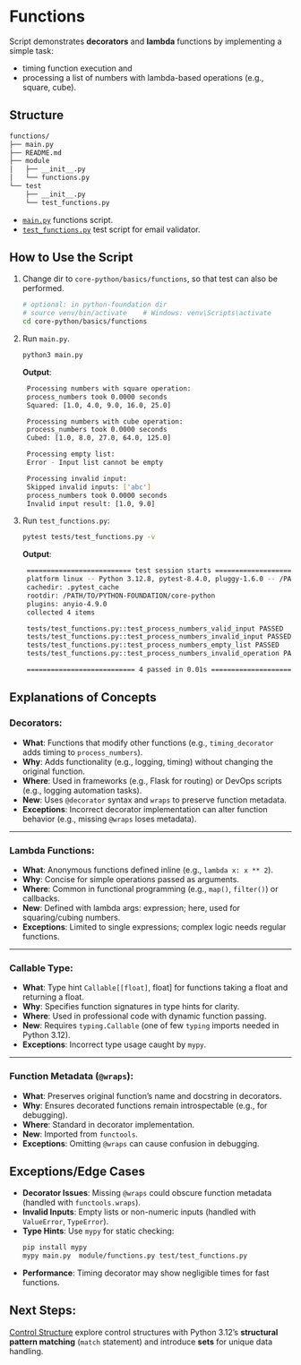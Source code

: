 # Functions

Script demonstrates **decorators** and **lambda** functions by implementing a simple task:

- timing function execution and
- processing a list of numbers with lambda-based operations (e.g., square, cube).

## Structure

```txt
functions/
├── main.py
├── README.md
├── module
│   ├── __init__.py
│   └── functions.py
└── test
    ├── __init__.py
    └── test_functions.py

```

- [`main.py`](./main.py) functions script.
- [`test_functions.py`](../../tests/test_functions.py) test script for email validator.

## How to Use the Script

1. Change dir to `core-python/basics/functions`, so that test can also be performed.

   ```sh
   # optional: in python-foundation dir
   # source venv/bin/activate    # Windows: venv\Scripts\activate
   cd core-python/basics/functions
   ```

2. Run `main.py`.

   ```sh
   python3 main.py
   ```

   **Output**:

   ```sh
    Processing numbers with square operation:
    process_numbers took 0.0000 seconds
    Squared: [1.0, 4.0, 9.0, 16.0, 25.0]

    Processing numbers with cube operation:
    process_numbers took 0.0000 seconds
    Cubed: [1.0, 8.0, 27.0, 64.0, 125.0]

    Processing empty list:
    Error - Input list cannot be empty

    Processing invalid input:
    Skipped invalid inputs: ['abc']
    process_numbers took 0.0000 seconds
    Invalid input result: [1.0, 9.0]
   ```

3. Run `test_functions.py`:

   ```sh
   pytest tests/test_functions.py -v
   ```

   **Output**:

   ```sh
    ========================== test session starts ===========================
    platform linux -- Python 3.12.8, pytest-8.4.0, pluggy-1.6.0 -- /PATH/TO/PYTHON-FOUNDATION/.venv/bin/python3.12
    cachedir: .pytest_cache
    rootdir: /PATH/TO/PYTHON-FOUNDATION/core-python
    plugins: anyio-4.9.0
    collected 4 items

    tests/test_functions.py::test_process_numbers_valid_input PASSED   [ 25%]
    tests/test_functions.py::test_process_numbers_invalid_input PASSED [ 50%]
    tests/test_functions.py::test_process_numbers_empty_list PASSED    [ 75%]
    tests/test_functions.py::test_process_numbers_invalid_operation PASSED [100%]

    =========================== 4 passed in 0.01s ============================

   ```

## Explanations of Concepts

### **Decorators**:

- **What**: Functions that modify other functions (e.g., `timing_decorator` adds timing to `process_numbers`).
- **Why**: Adds functionality (e.g., logging, timing) without changing the original function.
- **Where**: Used in frameworks (e.g., Flask for routing) or DevOps scripts (e.g., logging automation tasks).
- **New**: Uses `@decorator` syntax and `wraps` to preserve function metadata.
- **Exceptions**: Incorrect decorator implementation can alter function behavior (e.g., missing `@wraps` loses metadata).

---

### **Lambda Functions**:

- **What**: Anonymous functions defined inline (e.g., `lambda x: x ** 2`).
- **Why**: Concise for simple operations passed as arguments.
- **Where**: Common in functional programming (e.g., `map()`, `filter()`) or callbacks.
- **New**: Defined with lambda args: expression; here, used for squaring/cubing numbers.
- **Exceptions**: Limited to single expressions; complex logic needs regular functions.

---

### **Callable Type**:

- **What**: Type hint `Callable[[float]`, float] for functions taking a float and returning a float.
- **Why**: Specifies function signatures in type hints for clarity.
- **Where**: Used in professional code with dynamic function passing.
- **New**: Requires `typing.Callable` (one of few `typing` imports needed in Python 3.12).
- **Exceptions**: Incorrect type usage caught by `mypy`.

---

### **Function Metadata (`@wraps`)**:

- **What**: Preserves original function’s name and docstring in decorators.
- **Why**: Ensures decorated functions remain introspectable (e.g., for debugging).
- **Where**: Standard in decorator implementation.
- **New**: Imported from `functools`.
- **Exceptions**: Omitting `@wraps` can cause confusion in debugging.

## Exceptions/Edge Cases

- **Decorator Issues**: Missing `@wraps` could obscure function metadata (handled with `functools.wraps`).
- **Invalid Inputs**: Empty lists or non-numeric inputs (handled with `ValueError`, `TypeError`).
- **Type Hints**: Use `mypy` for static checking:
  ```bash
  pip install mypy
  mypy main.py  module/functions.py test/test_functions.py 
  ```
- **Performance**: Timing decorator may show negligible times for fast functions.

## Next Steps:

[Control Structure](../control_structure/README.md) explore control structures with Python 3.12’s **structural pattern matching** (`match` statement) and introduce **sets** for unique data handling.
